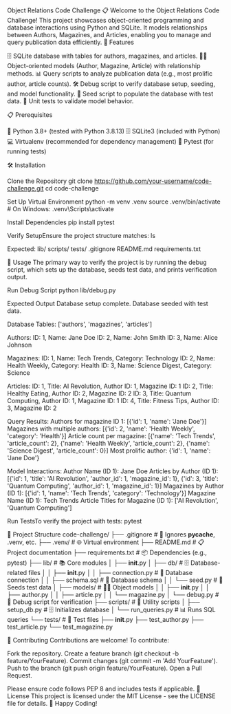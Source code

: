 Object Relations Code Challenge 📋
Welcome to the Object Relations Code Challenge! This project showcases object-oriented programming and database interactions using Python and SQLite. It models relationships between Authors, Magazines, and Articles, enabling you to manage and query publication data efficiently.
🚀 Features

🗄️ SQLite database with tables for authors, magazines, and articles.
🧑‍💻 Object-oriented models (Author, Magazine, Article) with relationship methods.
📊 Query scripts to analyze publication data (e.g., most prolific author, article counts).
🛠️ Debug script to verify database setup, seeding, and model functionality.
🌱 Seed script to populate the database with test data.
🧪 Unit tests to validate model behavior.

📋 Prerequisites

🐍 Python 3.8+ (tested with Python 3.8.13)
🗄️ SQLite3 (included with Python)
💻 Virtualenv (recommended for dependency management)
🧪 Pytest (for running tests)

🛠️ Installation

Clone the Repository
git clone https://github.com/your-username/code-challenge.git
cd code-challenge


Set Up Virtual Environment
python -m venv .venv
source .venv/bin/activate  # On Windows: .venv\Scripts\activate


Install Dependencies
pip install pytest


Verify SetupEnsure the project structure matches:
ls

Expected: lib/  scripts/  tests/  .gitignore  README.md  requirements.txt


🚀 Usage
The primary way to verify the project is by running the debug script, which sets up the database, seeds test data, and prints verification output.

Run Debug Script
python lib/debug.py


Expected Output
Database setup complete.
Database seeded with test data.

Database Tables: ['authors', 'magazines', 'articles']

Authors:
ID: 1, Name: Jane Doe
ID: 2, Name: John Smith
ID: 3, Name: Alice Johnson

Magazines:
ID: 1, Name: Tech Trends, Category: Technology
ID: 2, Name: Health Weekly, Category: Health
ID: 3, Name: Science Digest, Category: Science

Articles:
ID: 1, Title: AI Revolution, Author ID: 1, Magazine ID: 1
ID: 2, Title: Healthy Eating, Author ID: 2, Magazine ID: 2
ID: 3, Title: Quantum Computing, Author ID: 1, Magazine ID: 1
ID: 4, Title: Fitness Tips, Author ID: 3, Magazine ID: 2

Query Results:
Authors for magazine ID 1: [{'id': 1, 'name': 'Jane Doe'}]
Magazines with multiple authors: [{'id': 2, 'name': 'Health Weekly', 'category': 'Health'}]
Article count per magazine: [{'name': 'Tech Trends', 'article_count': 2}, {'name': 'Health Weekly', 'article_count': 2}, {'name': 'Science Digest', 'article_count': 0}]
Most prolific author: {'id': 1, 'name': 'Jane Doe'}

Model Interactions:
Author Name (ID 1): Jane Doe
Articles by Author (ID 1): [{'id': 1, 'title': 'AI Revolution', 'author_id': 1, 'magazine_id': 1}, {'id': 3, 'title': 'Quantum Computing', 'author_id': 1, 'magazine_id': 1}]
Magazines by Author (ID 1): [{'id': 1, 'name': 'Tech Trends', 'category': 'Technology'}]
Magazine Name (ID 1): Tech Trends
Article Titles for Magazine (ID 1): ['AI Revolution', 'Quantum Computing']


Run TestsTo verify the project with tests:
pytest



📂 Project Structure
code-challenge/
├── .gitignore              # 📄 Ignores __pycache__, .venv, etc.
├── .venv/                  # 🌐 Virtual environment
├── README.md               # 📋 Project documentation
├── requirements.txt        # 📦 Dependencies (e.g., pytest)
├── lib/                    # 📚 Core modules
│   ├── __init__.py
│   ├── db/                # 🗄️ Database-related files
│   │   ├── __init__.py
│   │   ├── connection.py  # 🔌 Database connection
│   │   ├── schema.sql    # 📑 Database schema
│   │   └── seed.py       # 🌱 Seeds test data
│   ├── models/           # 🧑‍💻 Object models
│   │   ├── __init__.py
│   │   ├── author.py
│   │   ├── article.py
│   │   └── magazine.py
│   └── debug.py          # 🐞 Debug script for verification
├── scripts/              # 📜 Utility scripts
│   ├── setup_db.py       # 🗄️ Initializes database
│   └── run_queries.py    # 📊 Runs SQL queries
└── tests/                # 🧪 Test files
    ├── __init__.py
    ├── test_author.py
    ├── test_article.py
    └── test_magazine.py

🤝 Contributing
Contributions are welcome! To contribute:

Fork the repository.
Create a feature branch (git checkout -b feature/YourFeature).
Commit changes (git commit -m 'Add YourFeature').
Push to the branch (git push origin feature/YourFeature).
Open a Pull Request.

Please ensure code follows PEP 8 and includes tests if applicable.
📜 License
This project is licensed under the MIT License - see the LICENSE file for details.
🌟 Happy Coding!

